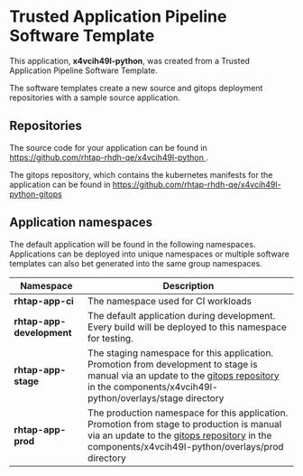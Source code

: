 # Trusted Application Pipeline Software Template

This application, **x4vcih49l-python**, was created from a Trusted Application Pipeline Software Template.

The software templates create a new source and gitops deployment repositories with a sample source application. 

## Repositories

The source code for your application can be found in [https://github.com/rhtap-rhdh-qe/x4vcih49l-python ](https://github.com/rhtap-rhdh-qe/x4vcih49l-python ).
 
The gitops repository, which contains the kubernetes manifests for the application can be found in 
[https://github.com/rhtap-rhdh-qe/x4vcih49l-python-gitops ](https://github.com/rhtap-rhdh-qe/x4vcih49l-python-gitops ) 

## Application namespaces 

The default application will be found in the following namespaces. Applications can be deployed into unique namespaces or multiple software templates can also bet generated into the same group namespaces.  

|  Namespace   |  Description   |  
| -------- | -------- |
| **rhtap-app-ci** | The namespace used for CI workloads |
| **rhtap-app-development** | The default application during development. Every build will be deployed to this namespace for testing. |
| **rhtap-app-stage** | The staging namespace for this application. Promotion from development to stage is manual via an update to the [gitops repository](https://github.com/rhtap-rhdh-qe/x4vcih49l-python-gitops ) in the components/x4vcih49l-python/overlays/stage directory |
| **rhtap-app-prod** | The production namespace for this application. Promotion from stage to production is manual via an update to the [gitops repository](https://github.com/rhtap-rhdh-qe/x4vcih49l-python-gitops ) in the components/x4vcih49l-python/overlays/prod directory |